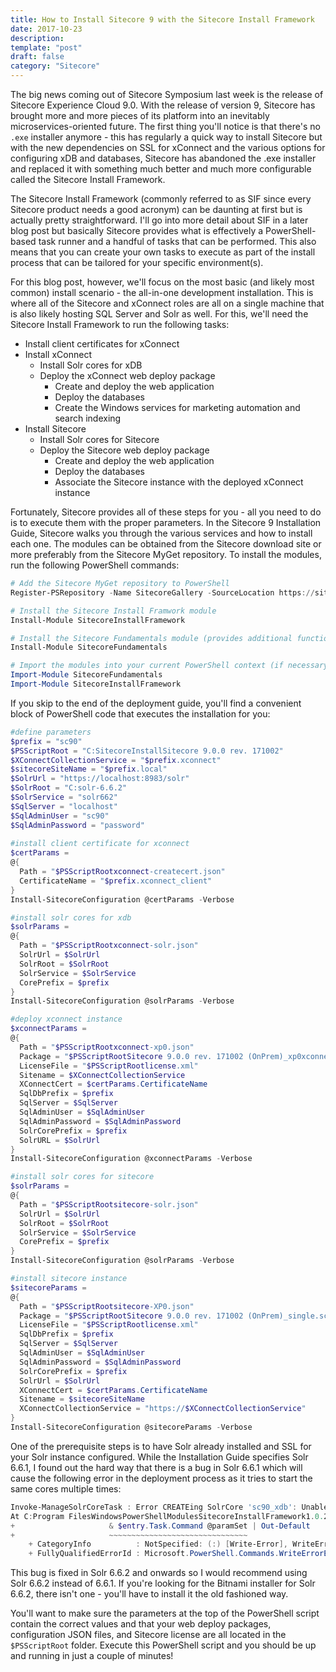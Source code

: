 ```yaml
---
title: How to Install Sitecore 9 with the Sitecore Install Framework
date: 2017-10-23
description: 
template: "post"
draft: false
category: "Sitecore"
---
```


The big news coming out of Sitecore Symposium last week is the release of Sitecore Experience Cloud 9.0. With the release of version 9, Sitecore has brought more and more pieces of its platform into an inevitably microservices-oriented future. The first thing you'll notice is that there's no `.exe` installer anymore - this has regularly a quick way to install Sitecore but with the new dependencies on SSL for xConnect and the various options for configuring xDB and databases, Sitecore has abandoned the .exe installer and replaced it with something much better and much more configurable called the Sitecore Install Framework.

The Sitecore Install Framework (commonly referred to as SIF since every Sitecore product needs a good acronym) can be daunting at first but is actually pretty straightforward. I'll go into more detail about SIF in a later blog post but basically Sitecore provides what is effectively a PowerShell-based task runner and a handful of tasks that can be performed. This also means that you can create your own tasks to execute as part of the install process that can be tailored for your specific environment(s).

For this blog post, however, we'll focus on the most basic (and likely most common) install scenario - the all-in-one development installation. This is where all of the Sitecore and xConnect roles are all on a single machine that is also likely hosting SQL Server and Solr as well. For this, we'll need the Sitecore Install Framework to run the following tasks:

* Install client certificates for xConnect
* Install xConnect
  * Install Solr cores for xDB
  * Deploy the xConnect web deploy package
    * Create and deploy the web application
    * Deploy the databases
    * Create the Windows services for marketing automation and search indexing
* Install Sitecore
  * Install Solr cores for Sitecore
  * Deploy the Sitecore web deploy package
    * Create and deploy the web application
    * Deploy the databases
    * Associate the Sitecore instance with the deployed xConnect instance

Fortunately, Sitecore provides all of these steps for you - all you need to do is to execute them with the proper parameters. In the Sitecore 9 Installation Guide, Sitecore walks you through the various services and how to install each one. The modules can be obtained from the Sitecore download site or more preferably from the Sitecore MyGet repository. To install the modules, run the following PowerShell commands:

```powershell
# Add the Sitecore MyGet repository to PowerShell
Register-PSRepository -Name SitecoreGallery -SourceLocation https://sitecore.myget.org/F/sc-powershell/api/v2

# Install the Sitecore Install Framwork module
Install-Module SitecoreInstallFramework

# Install the Sitecore Fundamentals module (provides additional functionality for local installations like creating self-signed certificates)
Install-Module SitecoreFundamentals

# Import the modules into your current PowerShell context (if necessary)
Import-Module SitecoreFundamentals
Import-Module SitecoreInstallFramework
```

If you skip to the end of the deployment guide, you'll find a convenient block of PowerShell code that executes the installation for you:

```powershell
#define parameters
$prefix = "sc90"
$PSScriptRoot = "C:SitecoreInstallSitecore 9.0.0 rev. 171002"
$XConnectCollectionService = "$prefix.xconnect"
$sitecoreSiteName = "$prefix.local"
$SolrUrl = "https://localhost:8983/solr"
$SolrRoot = "C:solr-6.6.2"
$SolrService = "solr662"
$SqlServer = "localhost"
$SqlAdminUser = "sc90"
$SqlAdminPassword = "password" 
 
#install client certificate for xconnect 
$certParams =
@{
  Path = "$PSScriptRootxconnect-createcert.json"
  CertificateName = "$prefix.xconnect_client"
}
Install-SitecoreConfiguration @certParams -Verbose

#install solr cores for xdb
$solrParams =
@{
  Path = "$PSScriptRootxconnect-solr.json"
  SolrUrl = $SolrUrl
  SolrRoot = $SolrRoot  
  SolrService = $SolrService  
  CorePrefix = $prefix
}
Install-SitecoreConfiguration @solrParams -Verbose

#deploy xconnect instance 
$xconnectParams = 
@{
  Path = "$PSScriptRootxconnect-xp0.json"
  Package = "$PSScriptRootSitecore 9.0.0 rev. 171002 (OnPrem)_xp0xconnect.scwdp.zip"
  LicenseFile = "$PSScriptRootlicense.xml"
  Sitename = $XConnectCollectionService
  XConnectCert = $certParams.CertificateName
  SqlDbPrefix = $prefix  
  SqlServer = $SqlServer  
  SqlAdminUser = $SqlAdminUser
  SqlAdminPassword = $SqlAdminPassword
  SolrCorePrefix = $prefix
  SolrURL = $SolrUrl
}
Install-SitecoreConfiguration @xconnectParams -Verbose

#install solr cores for sitecore
$solrParams =
@{
  Path = "$PSScriptRootsitecore-solr.json"
  SolrUrl = $SolrUrl
  SolrRoot = $SolrRoot
  SolrService = $SolrService
  CorePrefix = $prefix
}
Install-SitecoreConfiguration @solrParams -Verbose

#install sitecore instance
$sitecoreParams =
@{
  Path = "$PSScriptRootsitecore-XP0.json"
  Package = "$PSScriptRootSitecore 9.0.0 rev. 171002 (OnPrem)_single.scwdp.zip"
  LicenseFile = "$PSScriptRootlicense.xml"
  SqlDbPrefix = $prefix  
  SqlServer = $SqlServer  
  SqlAdminUser = $SqlAdminUser
  SqlAdminPassword = $SqlAdminPassword
  SolrCorePrefix = $prefix  
  SolrUrl = $SolrUrl
  XConnectCert = $certParams.CertificateName
  Sitename = $sitecoreSiteName
  XConnectCollectionService = "https://$XConnectCollectionService"
}
Install-SitecoreConfiguration @sitecoreParams -Verbose
```

One of the prerequisite steps is to have Solr already installed and SSL for your Solr instance configured. While the Installation Guide specifies Solr 6.6.1, I found out the hard way that there is a bug in Solr 6.6.1 which will cause the following error in the deployment process as it tries to start the same cores multiple times:

```powershell
Invoke-ManageSolrCoreTask : Error CREATEing SolrCore 'sc90_xdb': Unable to create core [sc90_xdb] Caused by: null
At C:Program FilesWindowsPowerShellModulesSitecoreInstallFramework1.0.2PublicInstall-SitecoreConfiguration.ps1:253 char:21
+                     & $entry.Task.Command @paramSet | Out-Default
+                     ~~~~~~~~~~~~~~~~~~~~~~~~~~~~~~~
    + CategoryInfo          : NotSpecified: (:) [Write-Error], WriteErrorException
    + FullyQualifiedErrorId : Microsoft.PowerShell.Commands.WriteErrorException,Invoke-ManageSolrCoreTask
```

This bug is fixed in Solr 6.6.2 and onwards so I would recommend using Solr 6.6.2 instead of 6.6.1. If you're looking for the Bitnami installer for Solr 6.6.2, there isn't one - you'll have to install it the old fashioned way.

You'll want to make sure the parameters at the top of the PowerShell script contain the correct values and that your web deploy packages, configuration JSON files, and Sitecore license are all located in the `$PSScriptRoot` folder. Execute this PowerShell script and you should be up and running in just a couple of minutes!
